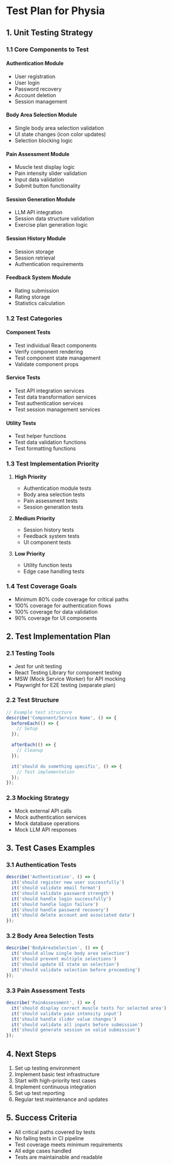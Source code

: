 # Test Plan for Physia

## 1. Unit Testing Strategy

### 1.1 Core Components to Test

#### Authentication Module
- User registration
- User login
- Password recovery
- Account deletion
- Session management

#### Body Area Selection Module
- Single body area selection validation
- UI state changes (icon color updates)
- Selection blocking logic

#### Pain Assessment Module
- Muscle test display logic
- Pain intensity slider validation
- Input data validation
- Submit button functionality

#### Session Generation Module
- LLM API integration
- Session data structure validation
- Exercise plan generation logic

#### Session History Module
- Session storage
- Session retrieval
- Authentication requirements

#### Feedback System Module
- Rating submission
- Rating storage
- Statistics calculation

### 1.2 Test Categories

#### Component Tests
- Test individual React components
- Verify component rendering
- Test component state management
- Validate component props

#### Service Tests
- Test API integration services
- Test data transformation services
- Test authentication services
- Test session management services

#### Utility Tests
- Test helper functions
- Test data validation functions
- Test formatting functions

### 1.3 Test Implementation Priority

1. **High Priority**
   - Authentication module tests
   - Body area selection tests
   - Pain assessment tests
   - Session generation tests

2. **Medium Priority**
   - Session history tests
   - Feedback system tests
   - UI component tests

3. **Low Priority**
   - Utility function tests
   - Edge case handling tests

### 1.4 Test Coverage Goals

- Minimum 80% code coverage for critical paths
- 100% coverage for authentication flows
- 100% coverage for data validation
- 90% coverage for UI components

## 2. Test Implementation Plan

### 2.1 Testing Tools

- Jest for unit testing
- React Testing Library for component testing
- MSW (Mock Service Worker) for API mocking
- Playwright for E2E testing (separate plan)

### 2.2 Test Structure

```typescript
// Example test structure
describe('Component/Service Name', () => {
  beforeEach(() => {
    // Setup
  });

  afterEach(() => {
    // Cleanup
  });

  it('should do something specific', () => {
    // Test implementation
  });
});
```

### 2.3 Mocking Strategy

- Mock external API calls
- Mock authentication services
- Mock database operations
- Mock LLM API responses

## 3. Test Cases Examples

### 3.1 Authentication Tests

```typescript
describe('Authentication', () => {
  it('should register new user successfully')
  it('should validate email format')
  it('should validate password strength')
  it('should handle login successfully')
  it('should handle login failure')
  it('should handle password recovery')
  it('should delete account and associated data')
});
```

### 3.2 Body Area Selection Tests

```typescript
describe('BodyAreaSelection', () => {
  it('should allow single body area selection')
  it('should prevent multiple selections')
  it('should update UI state on selection')
  it('should validate selection before proceeding')
});
```

### 3.3 Pain Assessment Tests

```typescript
describe('PainAssessment', () => {
  it('should display correct muscle tests for selected area')
  it('should validate pain intensity input')
  it('should handle slider value changes')
  it('should validate all inputs before submission')
  it('should generate session on valid submission')
});
```

## 4. Next Steps

1. Set up testing environment
2. Implement basic test infrastructure
3. Start with high-priority test cases
4. Implement continuous integration
5. Set up test reporting
6. Regular test maintenance and updates

## 5. Success Criteria

- All critical paths covered by tests
- No failing tests in CI pipeline
- Test coverage meets minimum requirements
- All edge cases handled
- Tests are maintainable and readable 